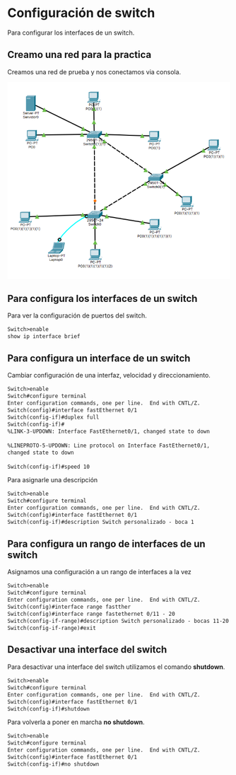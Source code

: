 # Configuración de switch

Para configurar los interfaces de un switch.

## Creamo una red para la practica

Creamos una red de prueba y nos conectamos via consola.

![](Imagenes/Switchs.png)

## Para configura los interfaces de un switch

Para ver la configuración de puertos del switch.

``` cisco ios
Switch>enable
show ip interface brief
``` 

## Para configura un interface de un switch

Cambiar configuración de una interfaz, velocidad y direccionamiento.

``` cisco ios
Switch>enable
Switch#configure terminal 
Enter configuration commands, one per line.  End with CNTL/Z.
Switch(config)#interface fastEthernet 0/1
Switch(config-if)#duplex full
Switch(config-if)#
%LINK-3-UPDOWN: Interface FastEthernet0/1, changed state to down

%LINEPROTO-5-UPDOWN: Line protocol on Interface FastEthernet0/1, changed state to down

Switch(config-if)#speed 10
``` 

Para asignarle una descripción

``` cisco ios
Switch>enable
Switch#configure terminal 
Enter configuration commands, one per line.  End with CNTL/Z.
Switch(config)#interface fastEthernet 0/1
Switch(config-if)#description Switch personalizado - boca 1
``` 


## Para configura un rango de interfaces de un switch

Asignamos una configuración a un rango de interfaces a la vez

``` cisco ios
Switch>enable
Switch#configure terminal 
Enter configuration commands, one per line.  End with CNTL/Z.
Switch(config)#interface range fastther
Switch(config)#interface range fastethernet 0/11 - 20
Switch(config-if-range)#description Switch personalizado - bocas 11-20
Switch(config-if-range)#exit
``` 

## Desactivar una interface del switch

Para desactivar una interface del switch utilizamos el comando **shutdown**.

``` cisco ios
Switch>enable
Switch#configure terminal 
Enter configuration commands, one per line.  End with CNTL/Z.
Switch(config)#interface fastEthernet 0/1
Switch(config-if)#shutdown
``` 

Para volverla a poner en marcha **no shutdown**.

``` cisco ios
Switch>enable
Switch#configure terminal 
Enter configuration commands, one per line.  End with CNTL/Z.
Switch(config)#interface fastEthernet 0/1
Switch(config-if)#no shutdown
``` 
